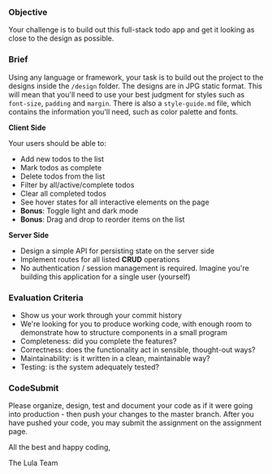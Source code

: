 ### Objective

Your challenge is to build out this full-stack todo app and get it looking as close to the design as possible.

### Brief

Using any language or framework, your task is to build out the project to the designs inside the `/design` folder. The designs are in JPG static format. This will mean that you'll need to use your best judgment for styles such as `font-size`, `padding` and `margin`. There is also a `style-guide.md` file, which contains the information you'll need, such as color palette and fonts.

**Client Side**

Your users should be able to:

-   Add new todos to the list
-   Mark todos as complete
-   Delete todos from the list
-   Filter by all/active/complete todos
-   Clear all completed todos
-   See hover states for all interactive elements on the page
-   **Bonus**: Toggle light and dark mode
-   **Bonus**: Drag and drop to reorder items on the list

**Server Side**

-   Design a simple API for persisting state on the server side
-   Implement routes for all listed **CRUD** operations
-   No authentication / session management is required. Imagine you're building this application for a single user (yourself)

### Evaluation Criteria

-   Show us your work through your commit history
-   We're looking for you to produce working code, with enough room to demonstrate how to structure components in a small program
-   Completeness: did you complete the features?
-   Correctness: does the functionality act in sensible, thought-out ways?
-   Maintainability: is it written in a clean, maintainable way?
-   Testing: is the system adequately tested?

### CodeSubmit

Please organize, design, test and document your code as if it were going into production - then push your changes to the master branch. After you have pushed your code, you may submit the assignment on the assignment page.

All the best and happy coding,

The Lula Team